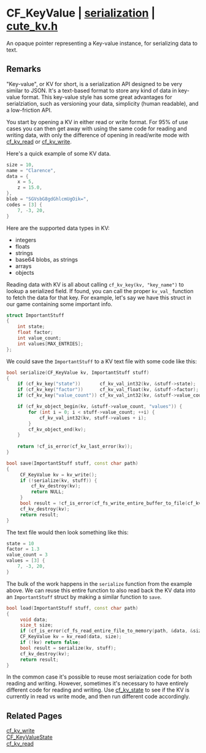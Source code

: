 # CF_KeyValue | [serialization](https://github.com/RandyGaul/cute_framework/blob/master/docs/serialization/README.md) | [cute_kv.h](https://github.com/RandyGaul/cute_framework/blob/master/include/cute_kv.h)

An opaque pointer representing a Key-value instance, for serializing data to text.

## Remarks

"Key-value", or KV for short, is a serialization API designed to be very similar to JSON. It's a
text-based format to store any kind of data in key-value format. This key-value style has some
great advantages for serialziation, such as versioning your data, simplicity (human readable),
and a low-friction API.

You start by opening a KV in either read or write format. For 95% of use cases you can then get
away with using the same code for reading and writing data, with only the difference of opening
in read/write mode with [cf_kv_read](https://github.com/RandyGaul/cute_framework/blob/master/docs/serialization/cf_kv_read.md) or [cf_kv_write](https://github.com/RandyGaul/cute_framework/blob/master/docs/serialization/cf_kv_write.md).

Here's a quick example of some KV data.

```cpp
size = 10,
name = "Clarence",
data = {
    x = 5,
    z = 15.0,
},
blob = "SGVsbG8gdGhlcmUgOik=",
codes = [3] {
    7, -3, 20,
}
```

Here are the supported data types in KV:

- integers
- floats
- strings
- base64 blobs, as strings
- arrays
- objects

Reading data with KV is all about calling `cf_kv_key(kv, "key_name")` to lookup a serialized
field. If found, you can call the proper `kv_val_` function to fetch the data for that key.
For example, let's say we have this struct in our game containing some important info.

```cpp
struct ImportantStuff
{
    int state;
    float factor;
    int value_count;
    int values[MAX_ENTRIES];
};
```

We could save the `ImportantStuff` to a KV text file with some code like this:

```cpp
bool serialize(CF_KeyValue kv, ImportantStuff stuff)
{
    if (cf_kv_key("state"))       cf_kv_val_int32(kv, &stuff->state);
    if (cf_kv_key("factor"))      cf_kv_val_float(kv, &stuff->factor);
    if (cf_kv_key("value_count")) cf_kv_val_int32(kv, &stuff->value_count);

    if (cf_kv_object_begin(kv, &stuff->value_count, "values")) {
        for (int i = 0; i < stuff->value_count; ++i) {
            cf_kv_val_int32(kv, stuff->values + i);
        }
        cf_kv_object_end(kv);
    }
    
    return !cf_is_error(cf_kv_last_error(kv));
}

bool save(ImportantStuff stuff, const char path)
{
     CF_KeyValue kv = kv_write();
     if (!serialize(kv, stuff)) {
         cf_kv_destroy(kv);
         return NULL;
     }
     bool result = !cf_is_error(cf_fs_write_entire_buffer_to_file(cf_kv_buffer(kv), cf_kv_buffer_size(kv)));
     cf_kv_destroy(kv);
     return result;
}
```

The text file would then look something like this:

```cpp
state = 10
factor = 1.3
value_count = 3
values = [3] {
    7, -3, 20,
}
```

The bulk of the work happens in the `serialize` function from the example above. We can
reuse this entire function to also read back the KV data into an `ImportantStuff` struct
by making a similar function to `save`.

```cpp
bool load(ImportantStuff stuff, const char path)
{
     void data;
     size_t size;
     if (cf_is_error(cf_fs_read_entire_file_to_memory(path, &data, &size))) return false;
     CF_KeyValue kv = kv_read(data, size);
     if (!kv) return false;
     bool result = serialize(kv, stuff);
     cf_kv_destroy(kv);
     return result;
}
```

In the common case it's possible to reuse most seriaization code for both reading and
writing. However, sometimes it's necessary to have entirely different code for reading
and writing. Use [cf_kv_state](https://github.com/RandyGaul/cute_framework/blob/master/docs/serialization/cf_kv_state.md) to see if the KV is currently in read vs write mode, and then
run different code accordingly.

## Related Pages

[cf_kv_write](https://github.com/RandyGaul/cute_framework/blob/master/docs/serialization/cf_kv_write.md)  
[CF_KeyValueState](https://github.com/RandyGaul/cute_framework/blob/master/docs/serialization/cf_keyvaluestate.md)  
[cf_kv_read](https://github.com/RandyGaul/cute_framework/blob/master/docs/serialization/cf_kv_read.md)  
